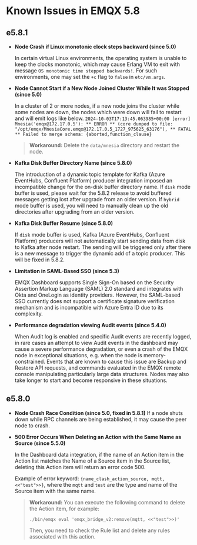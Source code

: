 # Known Issues in EMQX 5.8

## e5.8.1

- **Node Crash if Linux monotonic clock steps backward (since 5.0)**

  In certain virtual Linux environments, the operating system is unable to keep the clocks monotonic,
  which may cause Erlang VM to exit with message `OS monotonic time stepped backwards!`.
  For such environments, one may set the `+c` flag to `false` in `etc/vm.args`.

- **Node Cannot Start if a New Node Joined Cluster While It was Stopped (since 5.0)**

  In a cluster of 2 or more nodes, if a new node joins the cluster while some nodes are down, the nodes which were down will fail to restart and will emit logs like below.
  `2024-10-03T17:13:45.063985+00:00 [error] Mnesia('emqx@172.17.0.5'): ** ERROR ** (core dumped to file: "/opt/emqx/MnesiaCore.emqx@172.17.0.5_1727_975625_63176"), ** FATAL ** Failed to merge schema: {aborted,function_clause}`

  > **Workaround:**
  > Delete the `data/mnesia` directory and restart the node.

  <!-- https://emqx.atlassian.net/browse/EMQX-12290 -->

- **Kafka Disk Buffer Directory Name (since 5.8.0)**

  The introduction of a dynamic topic template for Kafka (Azure EventHubs, Confluent Platform) producer integration imposed an incompatible change for the on-disk buffer directory name.
  If `disk` mode buffer is used, please wait for the 5.8.2 release to avoid buffered messages getting lost after upgrade from an older version.
  If `hybrid` mode buffer is used, you will need to manually clean up the old directories after upgrading from an older version.

  <!-- https://emqx.atlassian.net/browse/EMQX-13248 -->

- **Kafka Disk Buffer Resume (since 5.8.0)**

  If `disk` mode buffer is used, Kafka (Azure EventHubs, Confluent Platform) producers will not automatically start sending data from disk to Kafka after node restart. The sending will be triggered only after there is a new message to trigger the dynamic add of a topic producer.
  This will be fixed in 5.8.2.

  <!-- https://emqx.atlassian.net/browse/EMQX-13242 -->

- **Limitation in SAML-Based SSO (since 5.3)**

  EMQX Dashboard supports Single Sign-On based on the Security Assertion Markup Language (SAML) 2.0 standard and integrates with Okta and OneLogin as identity providers. However, the SAML-based SSO currently does not support a certificate signature verification mechanism and is incompatible with Azure Entra ID due to its complexity.

- **Performance degradation viewing Audit events (since 5.4.0)**

  When Audit log is enabled and specific Audit events are recently logged, in rare cases an attempt to view Audit events in the dashboard may cause a severe performance degradation, or even a crash of the EMQX node in exceptional situations, e.g. when the node is memory-constrained. Events that are known to cause this issue are Backup and Restore API requests, and commands evaluated in the EMQX remote console manipulating particularly large data structures. Nodes may also take longer to start and become responsive in these situations.

## e5.8.0

- **Node Crash Race Condition (since 5.0, fixed in 5.8.1)**
  If a node shuts down while RPC channels are being established, it may cause the peer node to crash.

- **500 Error Occurs When Deleting an Action with the Same Name as Source (since 5.5.0)**

  In the Dashboard data integration, if the name of an Action item in the Action list matches the Name of a Source item in the Source list, deleting this Action item will return an error code 500.

  Example of error keyword: `{name_clash_action_source, mqtt, <<"test">>}`, where the `mqtt` and `test` are the type and name of the Source item with the same name.

  >**Workaround:** You can execute the following command to delete the Action item, for example:
  >
  >```
  >./bin/emqx eval 'emqx_bridge_v2:remove(mqtt, <<"test">>)'
  >```
  >Then, you need to check the Rule list and delete any rules associated with this action.
